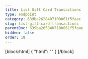 ```yaml
---
title: List Gift Card Transactions
type: endpoint
category: 639ba2628407100061f5faac
slug: list-gift-card-transactions
parentDoc: 639ba2658407100061f5faae
hidden: false
order: 10
---
```

[block:html]
{
  "html": "<style>\n.LanguagePicker-divider { \n  display: none; }\n</style>"
}
[/block]